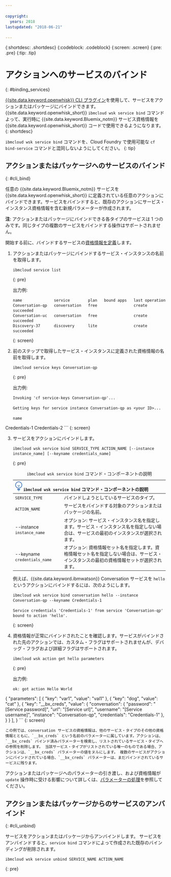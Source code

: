 ```yaml
---

copyright:
  years: 2018
lastupdated: "2018-06-21"

---
```


{:shortdesc: .shortdesc}
{:codeblock: .codeblock}
{:screen: .screen}
{:pre: .pre}
{:tip: .tip}

# アクションへのサービスのバインド
{: #binding_services}

[{{site.data.keyword.openwhisk}} CLI プラグイン](./bluemix_cli.html)を使用して、サービスをアクションまたはパッケージにバインドできます。 {{site.data.keyword.openwhisk_short}} `ibmcloud wsk service bind` コマンドよって、実行時に {{site.data.keyword.Bluemix_notm}} サービス資格情報を {{site.data.keyword.openwhisk_short}} コードで使用できるようになります。
{: shortdesc}

`ibmcloud wsk service bind` コマンドを、Cloud Foundry で使用可能な `cf bind-service` コマンドと混同しないようにしてください。
{: tip}

## アクションまたはパッケージへのサービスのバインド
{: #cli_bind}

任意の {{site.data.keyword.Bluemix_notm}} サービスを {{site.data.keyword.openwhisk_short}} に定義されている任意のアクションにバインドできます。サービスをバインドすると、既存のアクションにサービス・インスタンス資格情報を含む新規パラメーターが作成されます。

**注**: アクションまたはパッケージにバインドできる各タイプのサービスは 1 つのみです。同じタイプの複数のサービスをバインドする操作はサポートされません。

開始する前に、バインドするサービスの[資格情報を定義](/docs/apps/reqnsi.html#accser_external)します。

1. アクションまたはパッケージにバインドするサービス・インスタンスの名前を取得します。
    ```
    ibmcloud service list
    ```
    {: pre}

    出力例:
    ```
    name              service        plan   bound apps   last operation
    Conversation-qp   conversation   free                create succeeded
    Conversation-uc   conversation   free                create succeeded
    Discovery-37      discovery      lite                create succeeded
    ```
    {: screen}

2. 前のステップで取得したサービス・インスタンスに定義された資格情報の名前を取得します。
    ```
    ibmcloud service keys Conversation-qp
    ```
    {: pre}

    出力例:
    ```
    Invoking 'cf service-keys Conversation-qp'...

    Getting keys for service instance Conversation-qp as <your ID>...

    name
Credentials-1
Credentials-2
    ```
    {: screen}

3. サービスをアクションにバインドします。
    ```
    ibmcloud wsk service bind SERVICE_TYPE ACTION_NAME [--instance instance_name] [--keyname credentials_name]
    ```
    {: pre}

    <table>
    <caption><code>ibmcloud wsk service bind</code> コマンド・コンポーネントの説明</caption>
    <thead>
    <th colspan=2><img src="images/idea.png" alt="アイデア・アイコン"/> <code>ibmcloud wsk service bind</code> コマンド・コンポーネントの説明</th>
    </thead>
    <tbody>
    <tr>
    <td><code>SERVICE_TYPE</code></td>
    <td>バインドしようとしているサービスのタイプ。</td>
    </tr>
    <tr>
    <td><code>ACTION_NAME</code></td>
    <td>サービスをバインドする対象のアクションまたはパッケージの名前。</td>
    </tr>
    <tr>
    <td>--instance <code>instance_name</code></td>
    <td>オプション: サービス・インスタンス名を指定します。サービス・インスタンス名を指定しない場合は、サービスの最初のインスタンスが選択されます。</td>
    </tr>
    <tr>
    <td>--keyname <code>credentials_name</code></td>
    <td>オプション: 資格情報セット名を指定します。資格情報セット名を指定しない場合は、サービス・インスタンスの最初の資格情報セットが選択されます。</td>
    </tr>
    </tbody></table>

    例えば、{{site.data.keyword.ibmwatson}} Conversation サービスを `hello` というアクションにバインドするには、次のようにします。
    ```
    ibmcloud wsk service bind conversation hello --instance Conversation-qp --keyname Credentials-1

    Service credentials 'Credentials-1' from service 'Conversation-qp' bound to action 'hello'.
    ```
    {: screen}

4. 資格情報が正常にバインドされたことを確認します。サービスがバインドされた先のアクションでは、カスタム・フラグはサポートされませんが、デバッグ・フラグおよび詳細フラグはサポートされます。
    ```
    ibmcloud wsk action get hello parameters
    ```
    {: pre}

    出力例:
    ```
    ok: got action Hello World
{
        "parameters": [
        {
                "key": "var1",
            "value": "val1"
            },
            {
                "key": "dog",
            "value": "cat"
            },
            {
                "key": "__bx_creds",
            "value": {
                    "conversation": {
                        "password": "[Service password]",
                    "url": "[Service url]",
                    "username": "[Service username]",
                    "instance": "Conversation-qp",
                    "credentials": "Credentials-1"
                    },
                }
            }
        ],
    }
    ```
    {: screen}

    この例では、conversation サービスの資格情報は、他のサービス・タイプのその他の資格情報とともに、`__bx_creds` という名前のパラメーターに属しています。アクションは、`__bx_creds` バインド済みパラメーターを検索し、リストされているサービス・タイプへの参照を削除します。 当該サービス・タイプがリストされている唯一のものである場合、アクションは、`__bx_creds` パラメーターの値をヌルにします。 複数のサービスがアクションにバインドされている場合、`__bx_creds` パラメーターは、まだバインドされているサービスに残ります。

アクションまたはパッケージへのパラメーターの引き渡し、および資格情報が `update` 操作時に受ける影響について詳しくは、[パラメーターの処理](./parameters.html#pass-params-action)を参照してください。


## アクションまたはパッケージからのサービスのアンバインド
{: #cli_unbind}

サービスをアクションまたはパッケージからアンバインドします。 サービスをアンバインドすると、`service bind` コマンドによって作成された既存のバインディングが削除されます。

```
ibmcloud wsk service unbind SERVICE_NAME ACTION_NAME
```
{: pre}
